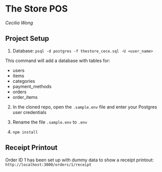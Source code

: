 # The Store POS
*Cecilia Wong*

## Project Setup

1. Database:
`psql -d postgres -f thestore_cece.sql -U <user_name>`

This command will add a database with tables for:
* users
* items
* categories
* payment_methods
* orders
* order_items

2. In the cloned repo, open the `.sample.env` file and enter your Postgres user credentials 

3. Rename the file `.sample.env` to `.env`

4. `npm install`

## Receipt Printout

Order ID 1 has been set up with dummy data to show a receipt printout:
`http://localhost:3000/orders/1/receipt`
